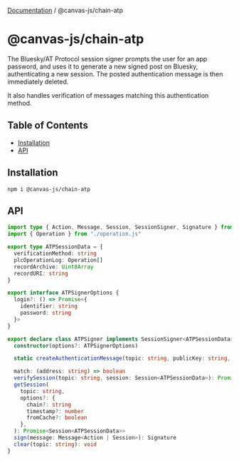 [Documentation](../../packages.md) / @canvas-js/chain-atp

# @canvas-js/chain-atp

The Bluesky/AT Protocol session signer prompts the user for an app password, and uses it to generate a new signed post on Bluesky, authenticating a new session. The posted authentication message is then immediately deleted.

It also handles verification of messages matching this authentication method.

## Table of Contents

- [Installation](#installation)
- [API](#api)

## Installation

```
npm i @canvas-js/chain-atp
```

## API

```ts
import type { Action, Message, Session, SessionSigner, Signature } from "@canvas-js/interfaces"
import { Operation } from "./operation.js"

export type ATPSessionData = {
  verificationMethod: string
  plcOperationLog: Operation[]
  recordArchive: Uint8Array
  recordURI: string
}

export interface ATPSignerOptions {
  login?: () => Promise<{
    identifier: string
    password: string
  }>
}

export declare class ATPSigner implements SessionSigner<ATPSessionData> {
  constructor(options?: ATPSignerOptions)

  static createAuthenticationMessage(topic: string, publicKey: string, address: string): string

  match: (address: string) => boolean
  verifySession(topic: string, session: Session<ATPSessionData>): Promise<void>
  getSession(
    topic: string,
    options?: {
      chain?: string
      timestamp?: number
      fromCache?: boolean
    },
  ): Promise<Session<ATPSessionData>>
  sign(message: Message<Action | Session>): Signature
  clear(topic: string): void
}
```
